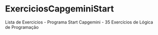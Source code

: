 # ExerciciosCapgeminiStart
Lista de Exercicios - Programa Start Capgemini - 35 Exercícios de Lógica de Programação
